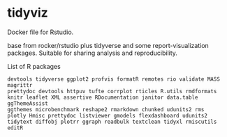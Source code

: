 # tidyviz

Docker file for Rstudio.

base from rocker/rstudio plus tidyverse and some report-visualization packages. Suitable for sharing analysis and reproducibility.

List of R packages

	devtools tidyverse ggplot2 profvis formatR remotes rio validate MASS magrittr 
	prettydoc devtools httpuv tufte corrplot rticles R.utils rmdformats 
	knitr leaflet XML assertive RDocumentation janitor data.table ggThemeAssist 	
	ggthemes microbenchmark reshape2 rmarkdown chunked udunits2 rms
	plotly Hmisc prettydoc listviewer gmodels flexdashboard udunits2 
	tidytext diffobj plotrr ggraph readbulk textclean tidyxl rmiscutils editR
